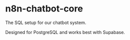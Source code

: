 # n8n-chatbot-core

The SQL setup for our chatbot system.

Designed for PostgreSQL and works best with Supabase.
